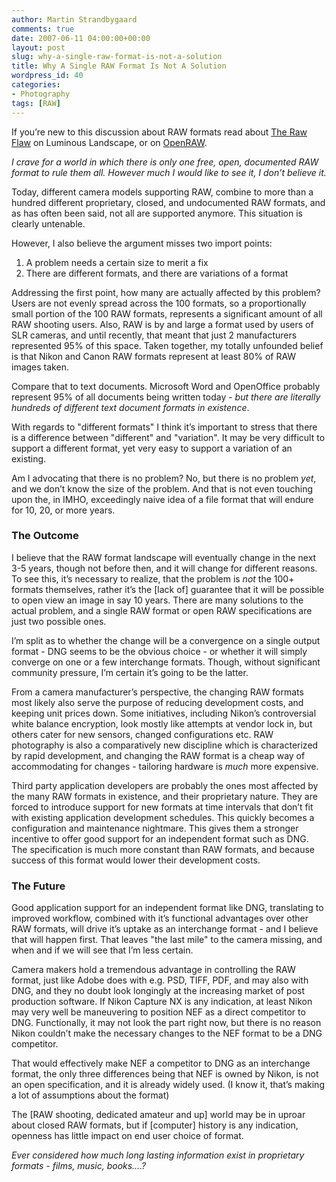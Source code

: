 ```yaml
---
author: Martin Strandbygaard
comments: true
date: 2007-06-11 04:00:00+00:00
layout: post
slug: why-a-single-raw-format-is-not-a-solution
title: Why A Single RAW Format Is Not A Solution
wordpress_id: 40
categories:
- Photography
tags: [RAW]
---
```

If you’re new to this discussion about RAW formats read about [The Raw Flaw](http://www.luminous-landscape.com/essays/raw-flaw.shtml) on Luminous Landscape, or on [OpenRAW](http://www.openraw.org/).

_I crave for a world in which there is only one free, open, documented RAW format to rule them all. However much I would like to see it, I don’t believe it._

Today, different camera models supporting RAW, combine to more than a hundred different proprietary, closed, and undocumented RAW formats, and as has often been said, not all are supported anymore. This situation is clearly untenable.

However, I also believe the argument misses two import points:

  1. A problem needs a certain size to merit a fix
  2. There are different formats, and there are variations of a format

Addressing the first point, how many are actually affected by this problem? Users are not evenly spread across the 100 formats, so a proportionally small portion of the 100 RAW formats, represents a significant amount of all RAW shooting users. Also, RAW is by and large a format used by users of SLR cameras, and until recently, that meant that just 2 manufacturers represented 95% of this space. Taken together, my totally unfounded belief is that Nikon and Canon RAW formats represent at least 80% of RAW images taken.

Compare that to text documents. Microsoft Word and OpenOffice probably represent 95% of all documents being written today - _but there are literally hundreds of different text document formats in existence_.

With regards to "different formats" I think it’s important to stress that there is a difference between "different" and "variation". It may be very difficult to support a different format, yet very easy to support a variation of an existing.

Am I advocating that there is no problem? No, but there is no problem _yet_, and we don’t know the size of the problem. And that is not even touching upon the, in IMHO, exceedingly naive idea of a file format that will endure for 10, 20, or more years.

### The Outcome

I believe that the RAW format landscape will eventually change in the next 3-5 years, though not before then, and it will change for different reasons. To see this, it’s necessary to realize, that the problem is _not_ the 100+ formats themselves, rather it’s the [lack of] guarantee that it will be possible to open view an image in say 10 years. There are many solutions to the actual problem, and a single RAW format or open RAW specifications are just two possible ones.

I’m split as to whether the change will be a convergence on a single output format - DNG seems to be the obvious choice - or whether it will simply converge on one or a few interchange formats. Though, without significant community pressure, I’m certain it’s going to be the latter.

From a camera manufacturer’s perspective, the changing RAW formats most likely also serve the purpose of reducing development costs, and keeping unit prices down. Some initiatives, including Nikon’s controversial white balance encryption, look mostly like attempts at vendor lock in, but others cater for new sensors, changed configurations etc. RAW photography is also a comparatively new discipline which is characterized by rapid development, and changing the RAW format is a cheap way of accommodating for changes - tailoring hardware is _much_ more expensive.

Third party application developers are probably the ones most affected by the many RAW formats in existence, and their proprietary nature. They are forced to introduce support for new formats at time intervals that don’t fit with existing application development schedules. This quickly becomes a configuration and maintenance nightmare. This gives them a stronger incentive to offer good support for an independent format such as DNG. The specification is much more constant than RAW formats, and because success of this format would lower their development costs.

### The Future

Good application support for an independent format like DNG, translating to improved workflow, combined with it’s functional advantages over other RAW formats, will drive it’s uptake as an interchange format - and I believe that will happen first. That leaves "the last mile" to the camera missing, and when and if we will see that I’m less certain.

Camera makers hold a tremendous advantage in controlling the RAW format, just like Adobe does with e.g. PSD, TIFF, PDF, and may also with DNG, and they no doubt look longingly at the increasing market of post production software. If Nikon Capture NX is any indication, at least Nikon may very well be maneuvering to position NEF as a direct competitor to DNG. Functionally, it may not look the part right now, but there is no reason Nikon couldn’t make the necessary changes to the NEF format to be a DNG competitor.

That would effectively make NEF a competitor to DNG as an interchange format, the only three differences being that NEF is owned by Nikon, is not an open specification, and it is already widely used. (I know it, that’s making a lot of assumptions about the format)

The [RAW shooting, dedicated amateur and up] world may be in uproar about closed RAW formats, but if [computer] history is any indication, openness has little impact on end user choice of format.

_Ever considered how much long lasting information exist in proprietary formats - films, music, books….?_